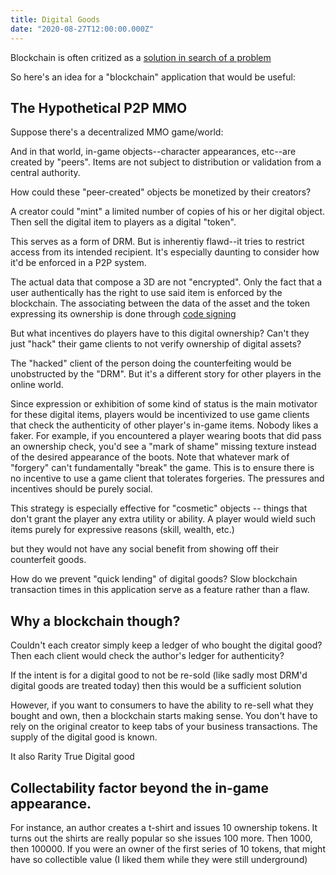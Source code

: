 ```yaml
---
title: Digital Goods
date: "2020-08-27T12:00:00.000Z"
---
```


Blockchain is often critized as a [solution in search of a problem](https://thecorrespondent.com/655/blockchain-the-amazing-solution-for-almost-nothing/84495599980-95473476)

So here's an idea for a "blockchain" application that would be useful:

## The Hypothetical P2P MMO
Suppose there's a decentralized MMO game/world:

And in that world, in-game objects--character appearances, etc--are created by "peers". Items are not subject to distribution or validation from a central authority.

How could these "peer-created" objects be monetized by their creators?

A creator could "mint" a limited number of copies of his or her digital object. Then sell the digital item to players as a digital "token".

This serves as a form of DRM. But is inherentiy flawd--it tries to restrict access from its intended recipient. It's especially daunting to consider how it'd be enforced in a P2P system.

The actual data that compose a 3D are not "encrypted". Only the fact that a user authentically has the right to use said item is enforced by the blockchain. The associating between the data of the asset and the token expressing its ownership is done through [code signing](https://en.wikipedia.org/wiki/Code_signing)

But what incentives do players have to this digital ownership? Can't they just "hack" their game clients to not verify ownership of digital assets?

The "hacked" client of the person doing the counterfeiting would be unobstructed by the "DRM". 
But it's a different story for other players in the online world.

Since expression or exhibition of some kind of status is the main motivator for these digital items, players would be incentivized to use game clients that check the authenticity of other player's in-game items. Nobody likes a faker.
For example, if you encountered a player wearing boots that did pass an ownership check, you'd see a "mark of shame" missing texture instead of the desired appearance of the boots.
Note that whatever mark of "forgery" can't fundamentally "break" the game. This is to ensure there is no incentive to use a game client that tolerates forgeries. The pressures and incentives should be purely social.

This strategy is especially effective for "cosmetic" objects -- things that don't grant the player any extra utility or ability. A player would wield such items purely for expressive reasons (skill, wealth, etc.)

but they would not have any social benefit from showing off their counterfeit goods.

How do we prevent "quick lending" of digital goods? Slow blockchain transaction times in this application serve as a feature rather than a flaw. 


## Why a blockchain though?
Couldn't each creator simply keep a ledger of who bought the digital good? Then each client would check the author's ledger for authenticity?

If the intent is for a digital good to not be re-sold (like sadly most DRM'd digital goods are treated today) then this would be a sufficient solution

However, if you want to consumers to have the ability to re-sell what they bought and own, then a blockchain starts making sense. You don't have to rely on the original creator to keep tabs of your business transactions. The supply of the digital good is known.

It also 
Rarity
True Digital good

## Collectability factor beyond the in-game appearance.
For instance, an author creates a t-shirt and issues 10 ownership tokens. It turns out the shirts are really popular so she issues 100 more. Then 1000, then 100000.
If you were an owner of the first series of 10 tokens, that might have so collectible value
(I liked them while they were still underground)



